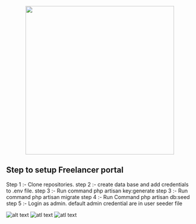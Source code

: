 <p align="center"><a href="https://laravel.com" target="_blank"><img src="https://raw.githubusercontent.com/laravel/art/master/logo-lockup/5%20SVG/2%20CMYK/1%20Full%20Color/laravel-logolockup-cmyk-red.svg" width="400"></a></p>


## Step to setup Freelancer portal

Step 1 :- Clone repositories.
step 2 :- create data base and add credentials to .env file.
step 3 :- Run command php artisan key:generate
step 3 :- Run command php artisan migrate
step 4 :- Run Command php artisan db:seed
step 5 :- Login as admin. default admin credential are in user seeder file

![alt text](https://photos.google.com/share/AF1QipO4lngL-qFHrmlRJwfzYqZW7jQxy0VrAVotN6i5fxzlD5R8P6Dc6yxql_oiEpCMXw/photo/AF1QipNBMS91VRnGKtQ4ybaDkELwQrfk2qT762JHMDV4?key=YlVjbXgwMmRmdjhpQVBSaV9tMEVsSHRNdGlkTHJ3)
![atl text](https://photos.google.com/share/AF1QipO4lngL-qFHrmlRJwfzYqZW7jQxy0VrAVotN6i5fxzlD5R8P6Dc6yxql_oiEpCMXw/photo/AF1QipOQlSmNWjE7E-RqWaFIP5oHVwY2WYzSWOB_ZOvx?key=YlVjbXgwMmRmdjhpQVBSaV9tMEVsSHRNdGlkTHJ3)
![atl text](https://photos.google.com/share/AF1QipO4lngL-qFHrmlRJwfzYqZW7jQxy0VrAVotN6i5fxzlD5R8P6Dc6yxql_oiEpCMXw/photo/AF1QipOQlSmNWjE7E-RqWaFIP5oHVwY2WYzSWOB_ZOvx?key=YlVjbXgwMmRmdjhpQVBSaV9tMEVsSHRNdGlkTHJ3)








